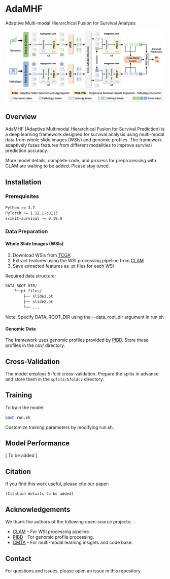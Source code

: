# AdaMHF
Adaptive Multi-modal Hierarchical Fusion for Survival Analysis

![Model Architecture](./model.png)

## Overview
AdaMHF (Adaptive Multimodal Hierarchical Fusion for Survival Prediction) is a deep learning framework designed for survival analysis using multi-modal data from whole slide images (WSIs) and genomic profiles. The framework adaptively fuses features from different modalities to improve survival prediction accuracy.

More model details, complete code, and process for preprocessing with CLAM are waiting to be added. Please stay tuned.



## Installation
### Prerequisites
```bash
Python >= 3.7
PyTorch >= 1.12.1+cu113
scikit-survival >= 0.19.0
```

### Data Preparation
#### Whole Slide Images (WSIs)
1. Download WSIs from [TCGA](https://portal.gdc.cancer.gov/)
2. Extract features using the WSI processing pipeline from [CLAM](https://github.com/mahmoodlab/CLAM)
3. Save extracted features as .pt files for each WSI

Required data structure:
```bash
DATA_ROOT_DIR/
    └──pt_files/
        ├── slide1.pt
        ├── slide2.pt
        └── ...
```
Note: Specify DATA_ROOT_DIR using the --data_root_dir argument in run.sh

#### Genomic Data
The framework uses genomic profiles provided by [PIBD](https://github.com/zylbuaa/PIBD). Store these profiles in the csv/ directory.

## Cross-Validation
The model employs 5-fold cross-validation. Prepare the splits in advance and store them in the `splits/5foldcv` directory.

## Training
To train the model:
```bash
bash run.sh
```
Customize training parameters by modifying run.sh.

## Model Performance
[ To be added ]

## Citation
If you find this work useful, please cite our paper:
```
[Citation details to be added]
```

## Acknowledgements
We thank the authors of the following open-source projects:
- [CLAM](https://github.com/mahmoodlab/CLAM) - For WSI processing pipeline.
- [PIBD](https://github.com/zylbuaa/PIBD) - For genomic profile processing.
- [CMTA](https://github.com/FT-ZHOU-ZZZ/CMTA) - For multi-modal learning insights and code base.


## Contact
For questions and issues, please open an issue in this repository.

